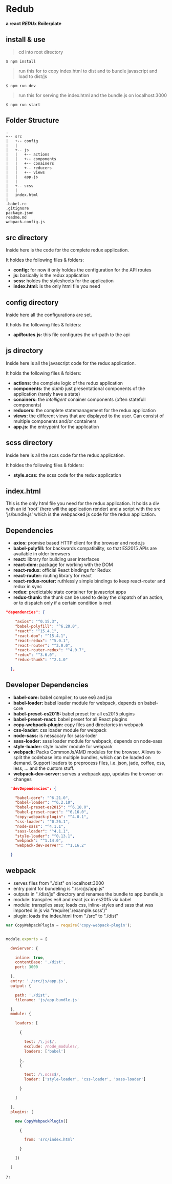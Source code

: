 # Redub
#### a react *REDU*x *B*oilerplate

## install & use
> cd into root directory
```shell
$ npm install
```
> run this for to copy index.html to dist and to bundle javascript and load to dist/js
```shell
$ npm run dev
```
> run this for serving the index.html and the bundle.js on localhost:3000
```shell
$ npm run start
```

## Folder Structure
```
.
+-- src
|   +-- config
|   |
|   +-- js
|   |   +-- actions
|   |   +-- components
|   |   +-- conainers
|   |   +-- reducers
|   |   +-- views
|   |   app.js
|   |
|   +-- scss
|   |
|   index.html
|
.babel.rc
.gitignore
package.json
readme.md
webpack.config.js

```

## src directory

Inside here is the code for the complete redux application.

It holdes the following files & folders:
* **config:**     for now it only holdes the configuration for the API routes
* **js:**         basically is the redux application
* **scss:**       holdes the stylesheets for the application
* **index.html:** is the only html file you need

## config directory

Inside here all the configurations are set.

It holds the following files & folders:
* **apiRoutes.js:** this file configures the url-path to the api

## js directory

Inside here is all the javascript code for the redux application.

It holds the following files & folders:
* **actions:** the complete logic of the redux application
* **components:** the *dumb* just presentational components of the application (rarely have a state)
* **conainers:** the *intelligent* conainer components (often statefull components)
* **reducers:** the complete statemanagement for the redux application
* **views:** the different views that are displayed to the user. Can consist of multiple components and/or containers
* **app.js:** the entrypoint for the application

## scss directory

Inside here is all the scss code for the redux application.

It holdes the following files & folders:
* **style.scss:** the scss code for the redux application

## index.html

This is the only html file you need for the redux application.
It holds a div with an id 'root' (here will the application render) and a script with the src 'js/bundle.js' which is the webpacked js code for the redux application.


## Dependencies

* **axios:** promise based HTTP client for the browser and node.js
* **babel-polyfill:** for backwards compatibility, so that ES2015 APIs are available in older browsers
* **react:** library for building user interfaces
* **react-dom:** package for working with the DOM
* **react-redux:** official React bindings for Redux
* **react-router:** routing library for react
* **react-redux-router:** ruthlessly simple bindings to keep react-router and redux in sync
* **redux:** predictable state container for javascript apps
* **redux-thunk:** the thunk can be used to delay the dispatch of an action, or to dispatch only if a certain condition is met


```json
"dependencies": {

    "axios": "^0.15.3",
    "babel-polyfill": "^6.20.0",
    "react": "^15.4.1",
    "react-dom": "^15.4.1",
    "react-redux": "^5.0.1",
    "react-router": "^3.0.0",
    "react-router-redux": "^4.0.7",
    "redux": "^3.6.0",
    "redux-thunk": "^2.1.0"

  },
```

## Developer Dependencies

* **babel-core:** babel compiler, to use es6 and jsx
* **babel-loader:** babel loader module for webpack, depends on babel-core
* **babel-preset-es2015:** babel preset for all es2015 plugins
* **babel-preset-react:** babel preset for all React plugins
* **copy-webpack-plugin:** copy files and directories in webpack
* **css-loader:** css loader module for webpack
* **node-sass:** is nessacary for sass-loder
* **sass-loader:** sass loader module for webpack, depends on node-sass
* **style-loader:** style loader module for webpack
* **webpack:** Packs CommonJs/AMD modules for the browser. Allows to split the codebase into multiple bundles, which can be loaded on demand. Support loaders to preprocess files, i.e. json, jade, coffee, css, less, ... and the custom stuff.
* **webpack-dev-server:** serves a webpack app, updates the browser on changes

```json
  "devDependencies": {

    "babel-core": "^6.21.0",
    "babel-loader": "^6.2.10",
    "babel-preset-es2015": "^6.18.0",
    "babel-preset-react": "^6.16.0",
    "copy-webpack-plugin": "^4.0.1",
    "css-loader": "^0.26.1",
    "node-sass": "^4.1.1",
    "sass-loader": "^4.1.1",
    "style-loader": "^0.13.1",
    "webpack": "^1.14.0",
    "webpack-dev-server": "^1.16.2"

  }
```

## webpack

* serves files from "./dist" on localhost:3000
* entry point for bundeling is "./src/js/app.js"
* outputs in "./dist/js" directory and renames the bundle to app.bundle.js
* module: transpiles es6 and react jsx in es2015 via babel
* module: transpiles sass; loads css, inline-styles and sass that was imported in js via "require('./example.scss')"
* plugin: loads the index.html from "./src" to "./dist"

```js
var CopyWebpackPlugin = require('copy-webpack-plugin');


module.exports = {

  devServer: {

    inline: true,
    contentBase: './dist',
    port: 3000

  },
  entry: './src/js/app.js',
  output: {

    path: './dist',
    filename: 'js/app.bundle.js'

  },
  module: {

    loaders: [

      {

        test: /\.js$/,
        exclude: /node_modules/,
        loaders: ['babel']

      },
      {

        test: /\.scss$/,
        loader: ['style-loader', 'css-loader', 'sass-loader']

      }

    ]

  },
  plugins: [

    new CopyWebpackPlugin([

      {

        from: 'src/index.html'

      }

    ])

  ]

};
```